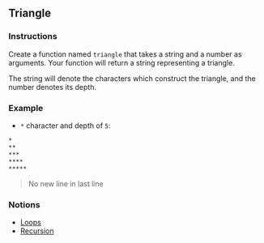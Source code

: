 ## Triangle

### Instructions

Create a function named `triangle` that takes a string and a number as arguments. Your function will return a string representing a triangle.

The string will denote the characters which construct the triangle, and the number denotes its depth.

### Example

- `*` character and depth of `5`:

```
*
**
***
****
*****
```

> No new line in last line

### Notions

- [Loops](https://nan-academy.github.io/js-training/examples/loops.js)
- [Recursion](https://nan-academy.github.io/js-training/examples/recursion.js)
